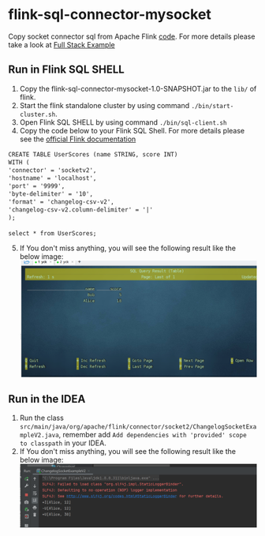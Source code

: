 # flink-sql-connector-mysocket
Copy socket connector sql from Apache Flink [code](https://github.com/apache/flink/blob/master/flink-examples/flink-examples-table/src/main/java/org/apache/flink/table/examples/java/connectors/SocketDynamicTableFactory.java).
For more details please take a look at [Full Stack Example](https://nightlies.apache.org/flink/flink-docs-master/docs/dev/table/sourcessinks/#full-stack-example)

## Run in Flink SQL SHELL
1. Copy the flink-sql-connector-mysocket-1.0-SNAPSHOT.jar to the `lib/` of flink.
2. Start the flink standalone cluster by using command `./bin/start-cluster.sh`.
3. Open Flink SQL SHELL by using command `./bin/sql-client.sh`
4. Copy the code below to your Flink SQL Shell. For more details please see the [official Flink documentation](https://nightlies.apache.org/flink/flink-docs-master/docs/dev/table/sourcessinks/#full-stack-example)
```shell
CREATE TABLE UserScores (name STRING, score INT)
WITH (
'connector' = 'socketv2',
'hostname' = 'localhost',
'port' = '9999',
'byte-delimiter' = '10',
'format' = 'changelog-csv-v2',
'changelog-csv-v2.column-delimiter' = '|'
);

select * from UserScores;
```
5. If You don't miss anything, you will see the following result like the below image:
![](img/result.png)

## Run in the IDEA
1. Run the class `src/main/java/org/apache/flink/connector/socket2/ChangelogSocketExampleV2.java`, remember add `Add dependencies with 'provided' scope to classpath` in your IDEA.
2. If You don't miss anything, you will see the following result like the below image:
![](img/result_in_idea.png)